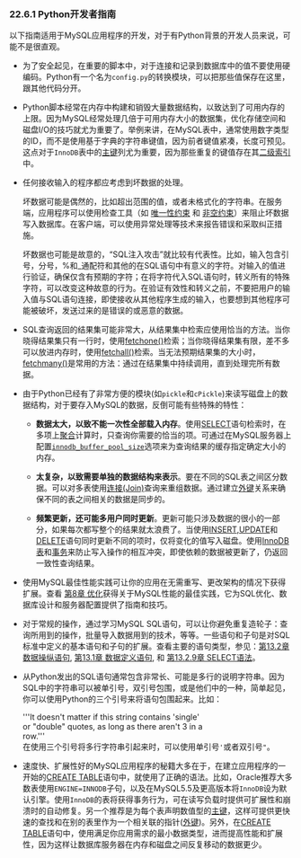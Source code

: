 

### 22.6.1 Python开发者指南

以下指南适用于MySQL应用程序的开发，对于有Python背景的开发人员来说，可能不是很直观。

* 为了安全起见，在重要的脚本中，对于连接和记录到数据库中的值不要使用硬编码。Python有一个名为`config.py`的转换模块，可以把那些值保存在这里，跟其他代码分开。

* Python脚本经常在内存中构建和销毁大量数据结构，以致达到了可用内存的上限。因为MySQL经常处理几倍于可用内存大小的数据集，优化存储空间和磁盘I/O的技巧就尤为重要了。举例来讲，在MySQL表中，通常使用数字类型的ID，而不是使用基于字典的字符串键值，因为前者键值紧凑，长度可预见。这点对于`InnoDB`表中的[主键][primary_key]列尤为重要，因为那些重复的键值存在其[二级索引][secondary_index]中。

* 任何接收输入的程序都应考虑到坏数据的处理。

    坏数据可能是偶然的，比如超出范围的值，或者未格式化的字符串。在服务端，应用程序可以使用检查工具（如 [唯一性约束][unique_constraint] 和 [非空约束][not_null_constraint]）来阻止坏数据写入数据库。在客户端，可以使用异常处理等技术来报告错误和采取纠正措施。

    坏数据也可能是故意的，“SQL注入攻击”就比较有代表性。比如，输入包含引号，分号，%和_通配符和其他的在SQL语句中有意义的字符。对输入的值进行验证，确保仅含有预期的字符；在将字符代入SQL语句时，转义所有的特殊字符，可以改变这种故意的行为。在验证有效性和转义之前，不要把用户的输入值与SQL语句连接，即使接收从其他程序生成的输入，也要想到其他程序可能被破坏，发送过来的是错误的或恶意的数据。
    
* SQL查询返回的结果集可能非常大，从结果集中检索应使用恰当的方法。当你晓得结果集只有一行时，使用[fetchone()][22.06.08.05.08]检索；当你晓得结果集有限，差不多可以放进内存时，使用[fetchall()][22.06.08.05.06]检索。当无法预期结果集的大小时，[fetchmany()][22.06.08.05.07]是常用的方法：通过在结果集中持续调用，直到处理完所有数据。

* 由于Python已经有了非常方便的模块(如`pickle`和`cPickle`)来读写磁盘上的数据结构，对于要存入MySQL的数据，反倒可能有些特殊的特性：
    
  * __数据太大，以致不能一次性全部载入内存__。使用[SELECT][13.02.09]语句检索时，在多项上[聚合][12.17.01]计算时，只查询你需要的恰当的项。可通过在MySQL服务器上配置[`innodb_buffer_pool_size`](http://dev.mysql.com/doc/refman/5.6/en/innodb-parameters.html#sysvar_innodb_buffer_pool_size)选项来为查询结果的缓存指定确定大小的内存。

  * __太复杂，以致需要单独的数据结构来表示__。要在不同的SQL表之间区分数据。可以对多表使用[连接(Join)][join]查询来重组数据。通过建立[外键][foreign_key]关系来确保不同的表之间相关的数据是同步的。

  * __频繁更新，还可能多用户同时更新__。更新可能只涉及数据的很小的一部分，如果每次都写整个的结果就太浪费了。当使用[INSERT][13.02.05],[UPDATE][13.02.11]和[DELETE][13.02.02]语句同时更新不同的项时，仅将变化的值写入磁盘。使用[InnoDB表][14.02.00]和[事务][transaction]来防止写入操作的相互冲突，即使依赖的数据被更新了，仍返回一致性查询结果。

* 使用MySQL最佳性能实践可让你的应用在无需重写、更改架构的情况下获得扩展。查看 [第8章 优化][08.00.00]获得关于MySQL性能的最佳实践，它为SQL优化、数据库设计和服务器配置提供了指南和技巧。

* 对于常规的操作，通过学习MySQL SQL语句，可以让你避免重复造轮子：查询所用到的操作，批量导入数据用到的技术，等等。一些语句和子句是对SQL标准中定义的基本语句和子句的扩展。查看主要的语句类型，参见：[第13.2章 数据操纵语句][13.02.00], [第13.1章 数据定义语句][13.01.00], 和 [第13.2.9章 SELECT语法][13.02.09]。
* 从Python发出的SQL语句通常包含非常长、可能是多行的说明字符串。因为SQL中的字符串可以被单引号，双引号包围，或是他们中的一种，简单起见，你可以使用Python的三个引号来将语句包围起来。比如：

	'''It doesn't matter if this string contains 'single'  
	or "double" quotes, as long as there aren't 3 in a  
	row.'''  
在使用三个引号将多行字符串引起来时，可以使用单引号`'`或者双引号`"`。

* 速度快、扩展性好的MySQL应用程序的秘籍大多在于，在建立应用程序的一开始的[CREATE TABLE][13.01.17]语句中，就使用了正确的语法。比如，Oracle推荐大多数表使用`ENGINE=INNODB`子句，以及在MySQL5.5及更高版本将`InnoDB`设为默认引擎。使用`InnoDB`的表将获得事务行为，可在读写负载时提供可扩展性和崩溃时的自动修复。另一个推荐是为每个表声明数值型的[主键][primary_key]，这样可提供更快速的查找和在别的表里作为一个相关联的指针([外键][foreign_key])。另外，在[CREATE TABLE][13.01.17]语句中，使用满足你应用需求的最小数据类型，进而提高性能和扩展性，因为这样让数据库服务器在内存和磁盘之间反复移动的数据更少。


[primary_key]:../glossary.md#primary_key
[secondary_index]:../glossary.md#secondary_index
[unique_constraint]:../glossary.md#unique_constraint
[not_null_constraint]:../glossary.md#not_null_constraint
[22.06.08.05.08]:../Chapter_22/22.06.08_Connector_Python_API_Reference.md#22.06.08.05.08
[22.06.08.05.06]:../Chapter_22/22.06.08_Connector_Python_API_Reference.md#22.06.08.05.06
[22.06.08.05.07]:../Chapter_22/22.06.08_Connector_Python_API_Reference.md#22.06.08.05.07
[13.02.09]:./docs/Chapter_13/13.02.09_select_syntax.md
[12.17.01]:./docs/Chapter_12/12.17.01_group_by_(aggregate)_functions.md
[join]:../glossary.md#join
[foreign_key]:../glossary.md#foreign_key
[13.02.05]:../Chapter_13/13.02.05_insert_syntax.md
[13.02.11]:../Chapter_13/13.02.11_update_syntax.md
[13.02.02]:../Chapter_13/13.02.02_delete_syntax.md
[14.02.00]:../Chapter_14/14.02.00_the_innodb_storage_engine.md
[transaction]:../glossary.md#transaction
[08.00.00]:../Chapter_08/08.00.00_optimization.md
[13.02.00]:../Chapter_13/13.02.00_data_manipulation_statements.md
[13.01.00]:../Chapter_13/13.01.00_data_mefinition_statements.md
[13.02.09]:../Chapter_13/13.02.09_select_syntax.md
[13.01.17]:../Chapter_13/13.01.17_create_table_syntax.md